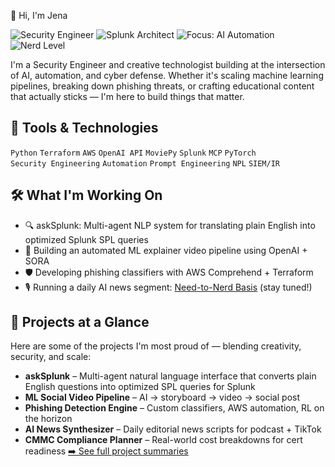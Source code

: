 👋 Hi, I'm Jena

![Security Engineer](https://img.shields.io/badge/Role-Security_Engineer-1976D2)
![Splunk Architect](https://img.shields.io/badge/Splunk-Certified_Architect-lightgrey)
![Focus: AI Automation](https://img.shields.io/badge/Focus-AI_Automation-blue)
![Nerd Level](https://img.shields.io/badge/Nerd_Level-Over_9000-purple)

I'm a Security Engineer and creative technologist building at the intersection of AI, automation, and cyber defense. Whether it's scaling machine learning pipelines, breaking down phishing threats, or crafting educational content that actually sticks — I'm here to build things that matter.

## 🧰 Tools & Technologies

`Python` `Terraform` `AWS` `OpenAI API` `MoviePy` `Splunk` `MCP` `PyTorch`  
`Security Engineering` `Automation` `Prompt Engineering` `NPL` `SIEM/IR`




## 🛠️ What I'm Working On

- 🔍 askSplunk: Multi-agent NLP system for translating plain English into optimized Splunk SPL queries
- 🎥 Building an automated ML explainer video pipeline using OpenAI + SORA
- 🛡️ Developing phishing classifiers with AWS Comprehend + Terraform
- 🎙️ Running a daily AI news segment: [Need-to-Nerd Basis](#) (stay tuned!)

## 📂 Projects at a Glance

Here are some of the projects I'm most proud of — blending creativity, security, and scale:

- **askSplunk** – Multi-agent natural language interface that converts plain English questions into optimized SPL queries for Splunk
- **ML Social Video Pipeline** – AI → storyboard → video → social post
- **Phishing Detection Engine** – Custom classifiers, AWS automation, RL on the horizon
- **AI News Synthesizer** – Daily editorial news scripts for podcast + TikTok
- **CMMC Compliance Planner** – Real-world cost breakdowns for cert readiness
[➡️ See full project summaries](https://github.com/jenastar/project_summaries)




